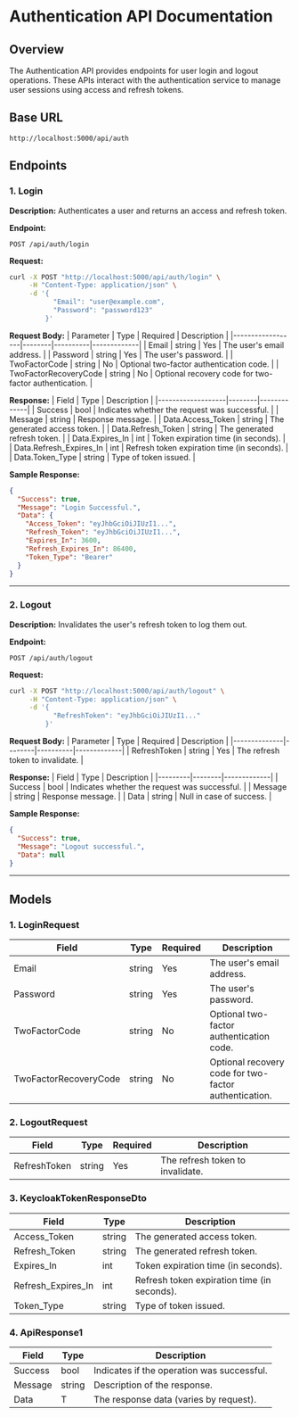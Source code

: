 # Authentication API Documentation

## Overview
The Authentication API provides endpoints for user login and logout operations. These APIs interact with the authentication service to manage user sessions using access and refresh tokens.

## Base URL
```
http://localhost:5000/api/auth
```

## Endpoints

### 1. Login
**Description:** Authenticates a user and returns an access and refresh token.

**Endpoint:**
```
POST /api/auth/login
```

**Request:**
```bash
curl -X POST "http://localhost:5000/api/auth/login" \
     -H "Content-Type: application/json" \
     -d '{
           "Email": "user@example.com",
           "Password": "password123"
         }'
```

**Request Body:**
| Parameter         | Type   | Required | Description |
|------------------|--------|----------|-------------|
| Email           | string | Yes      | The user's email address. |
| Password        | string | Yes      | The user's password. |
| TwoFactorCode   | string | No       | Optional two-factor authentication code. |
| TwoFactorRecoveryCode | string | No | Optional recovery code for two-factor authentication. |

**Response:**
| Field              | Type   | Description |
|-------------------|--------|-------------|
| Success          | bool   | Indicates whether the request was successful. |
| Message         | string | Response message. |
| Data.Access_Token | string | The generated access token. |
| Data.Refresh_Token | string | The generated refresh token. |
| Data.Expires_In | int | Token expiration time (in seconds). |
| Data.Refresh_Expires_In | int | Refresh token expiration time (in seconds). |
| Data.Token_Type | string | Type of token issued. |

**Sample Response:**
```json
{
  "Success": true,
  "Message": "Login Successful.",
  "Data": {
    "Access_Token": "eyJhbGciOiJIUzI1...",
    "Refresh_Token": "eyJhbGciOiJIUzI1...",
    "Expires_In": 3600,
    "Refresh_Expires_In": 86400,
    "Token_Type": "Bearer"
  }
}
```

---

### 2. Logout
**Description:** Invalidates the user's refresh token to log them out.

**Endpoint:**
```
POST /api/auth/logout
```

**Request:**
```bash
curl -X POST "http://localhost:5000/api/auth/logout" \
     -H "Content-Type: application/json" \
     -d '{
           "RefreshToken": "eyJhbGciOiJIUzI1..."
         }'
```

**Request Body:**
| Parameter     | Type   | Required | Description |
|--------------|--------|----------|-------------|
| RefreshToken | string | Yes      | The refresh token to invalidate. |

**Response:**
| Field    | Type   | Description |
|---------|--------|-------------|
| Success | bool   | Indicates whether the request was successful. |
| Message | string | Response message. |
| Data    | string | Null in case of success. |

**Sample Response:**
```json
{
  "Success": true,
  "Message": "Logout successful.",
  "Data": null
}
```

---

## Models

### 1. LoginRequest
| Field                  | Type   | Required | Description |
|------------------------|--------|----------|-------------|
| Email                 | string | Yes      | The user's email address. |
| Password              | string | Yes      | The user's password. |
| TwoFactorCode         | string | No       | Optional two-factor authentication code. |
| TwoFactorRecoveryCode | string | No       | Optional recovery code for two-factor authentication. |

### 2. LogoutRequest
| Field        | Type   | Required | Description |
|-------------|--------|----------|-------------|
| RefreshToken | string | Yes      | The refresh token to invalidate. |

### 3. KeycloakTokenResponseDto
| Field              | Type   | Description |
|-------------------|--------|-------------|
| Access_Token     | string | The generated access token. |
| Refresh_Token    | string | The generated refresh token. |
| Expires_In       | int    | Token expiration time (in seconds). |
| Refresh_Expires_In | int  | Refresh token expiration time (in seconds). |
| Token_Type       | string | Type of token issued. |

### 4. ApiResponse1<T>
| Field    | Type   | Description |
|---------|--------|-------------|
| Success | bool   | Indicates if the operation was successful. |
| Message | string | Description of the response. |
| Data    | T      | The response data (varies by request). |
